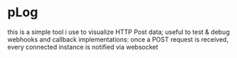 pLog
====

this is a simple tool i use to visualize HTTP Post data; useful to test & debug webhooks and callback implementations:
once a POST request is received, every connected instance is notified via websocket
